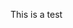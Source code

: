 This is a test

[](https://hustledocs.trimaydev.com/docs/wip.md ':include')

[](_sidebar.md ':include')
